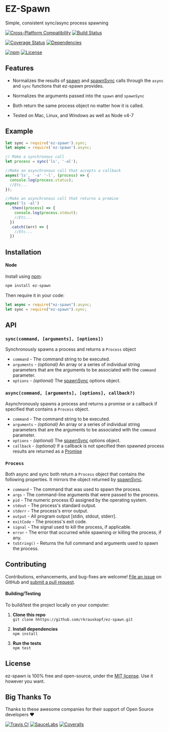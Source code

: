 EZ-Spawn
=======================

Simple, consistent sync/async process spawning

[![Cross-Platform Compatibility](https://jsdevtools.org/img/badges/os-badges.svg)](https://travis-ci.com/JS-DevTools/ez-spawn)
[![Build Status](https://api.travis-ci.com/rkrauskopf/ez-spawn.svg?branch=master)](https://travis-ci.com/rkrauskopf/ez-spawn)

[![Coverage Status](https://coveralls.io/repos/github/rkrauskopf/ez-spawn/badge.svg?branch=master)](https://coveralls.io/github/rkrauskopf/ez-spawn?branch=master)
[![Dependencies](https://david-dm.org/rkrauskopf/ez-spawn.svg)](https://david-dm.org/rkrauskopf/ez-spawn)

[![npm](https://img.shields.io/npm/v/ez-spawn.svg?maxAge=43200)](https://www.npmjs.com/package/ez-spawn)
[![License](https://img.shields.io/npm/l/ez-spawn.svg?maxAge=2592000)](LICENSE)


Features
--------------------------
* Normalizes the results of [spawn](https://nodejs.org/api/child_process.html#child_process_child_process_spawn_command_args_options) and [spawnSync](https://nodejs.org/api/child_process.html#child_process_child_process_spawnsync_command_args_options) calls through the `async` and `sync` functions that ez-spawn provides.
* Normalizes the arguments passed into the `spawn` and `spawnSync`
* Both return the same process object no matter how it is called.

* Tested on Mac, Linux, and Windows as well as Node v4-7



Example
--------------------------

```javascript
let sync = require('ez-spawn').sync;
let async = require('ez-spawn').async;

// Make a synchronous call
let process = sync('ls', '-al');

//Make an asynchronous call that accepts a callback
async('ls', '-a' '-l', (process) => {
  console.log(process.status);
  //Etc...
});

//Make an asynchronous call that returns a promise
async('ls -al')
  .then((process) => {
    console.log(process.stdout);
    //Etc...
  })
  .catch((err) => {
    //Etc...
  })

```

Installation
--------------------------
#### Node
Install using [npm](https://docs.npmjs.com/getting-started/what-is-npm):

```bash
npm install ez-spawn
```

Then require it in your code:

```javascript
let async = require("ez-spawn").async;
let sync = require("ez-spawn").sync;
```


API
--------------------------
### `sync(command, [arguments], [options])`
Synchronously spawns a process and returns a `Process` object

* `command` - The command string to be executed.
* `arguments` - _(optional)_ An array or a series of individual string parameters that are the arguments to be associated with the `command` parameter.
* `options` - _(optional)_ The [spawnSync](https://nodejs.org/api/child_process.html#child_process_child_process_spawnsync_command_args_options) options object.

### `async(command, [arguments], [options], callback?)`
Asynchronously spawns a process and returns a promise or a callback if specified that contains a `Process` object.

* `command` - The command string to be executed.
* `arguments` - _(optional)_ An array or a series of individual string parameters that are the arguments to be associated with the `command` parameter.
* `options` - _(optional)_ The [spawnSync](https://nodejs.org/api/child_process.html#child_process_child_process_spawnsync_command_args_options) options object.
* `callback` - _(optional)_ If a callback is not specified then spawned process results are returned as a [Promise](https://developer.mozilla.org/en-US/docs/Web/JavaScript/Reference/Global_Objects/Promise)

### `Process`
Both async and sync both return a `Process` object that contains the following properties. It mirrors the object returned by [spawnSync](https://nodejs.org/api/child_process.html#child_process_child_process_spawnsync_command_args_options).

* `command` - The command that was used to spawn the process.
* `args` - The command-line arguments that were passed to the process.
* `pid` - The numeric process ID assigned by the operating system.
* `stdout` - The process's standard output.
* `stderr` - The process's error output.
* `output` - All program output [stdin, stdout, stderr].
* `exitCode` - The process's exit code.
* `signal` - The signal used to kill the process, if applicable.
* `error` - The error that occurred while spawning or killing the process, if any.
* `toString()` - Returns the full command and arguments used to spawn the process.



Contributing
--------------------------
Contributions, enhancements, and bug-fixes are welcome! [File an issue](https://github.com/rkrauskopf/ez-spawn/issues) on GitHub and [submit a pull request](https://github.com/rkrauskopf/ez-spawn/pulls).

#### Building/Testing
To build/test the project locally on your computer:

1. __Clone this repo__<br>
`git clone hhttps://github.com/rkrauskopf/ez-spawn.git`

2. __Install dependencies__<br>
`npm install`

3. __Run the tests__<br>
`npm test`


License
--------------------------
ez-spawn is 100% free and open-source, under the [MIT license](LICENSE). Use it however you want.


Big Thanks To
--------------------------
Thanks to these awesome companies for their support of Open Source developers ❤

[![Travis CI](https://jsdevtools.org/img/badges/travis-ci.svg)](https://travis-ci.com)
[![SauceLabs](https://jsdevtools.org/img/badges/sauce-labs.svg)](https://saucelabs.com)
[![Coveralls](https://jsdevtools.org/img/badges/coveralls.svg)](https://coveralls.io)
